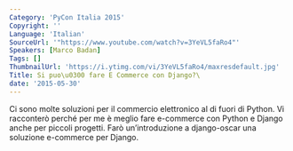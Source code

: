 ```yaml
---
Category: 'PyCon Italia 2015'
Copyright: ''
Language: 'Italian'
SourceUrl: '"https://www.youtube.com/watch?v=3YeVL5faRo4"'
Speakers: [Marco Badan]
Tags: []
ThumbnailUrl: 'https://i.ytimg.com/vi/3YeVL5faRo4/maxresdefault.jpg'
Title: Si puo\u0300 fare E Commerce con Django?\
date: '2015-05-30'
---
```

Ci sono molte soluzioni per il commercio elettronico al di fuori di Python.
Vi racconterò perché  per me è meglio fare e-commerce con Python  e Django anche per  piccoli progetti.
Farò un’introduzione a  django-oscar una soluzione  e-commerce per Django.

